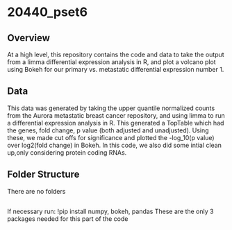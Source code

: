 # 20440_pset6

## Overview
At a high level, this repository contains the code and data to take the output from a limma differential expression analysis in R, and plot a volcano plot using Bokeh for our primary vs. metastatic differential expression number 1. 
## Data
This data was generated by taking the upper quantile normalized counts from the Aurora metastatic breast cancer repository, and using limma to run a differential expression analysis in R. This generated a TopTable which had the genes, fold change, p value (both adjusted and unadjusted). Using these, we made cut offs for significance and plotted the -log_10(p value) over log2(fold change) in Bokeh. In this code, we also did some intial clean up,only considering protein coding RNAs.

## Folder Structure
There are no folders

##
If necessary run:
!pip install numpy, bokeh, pandas
These are the only 3 packages needed for this part of the code

